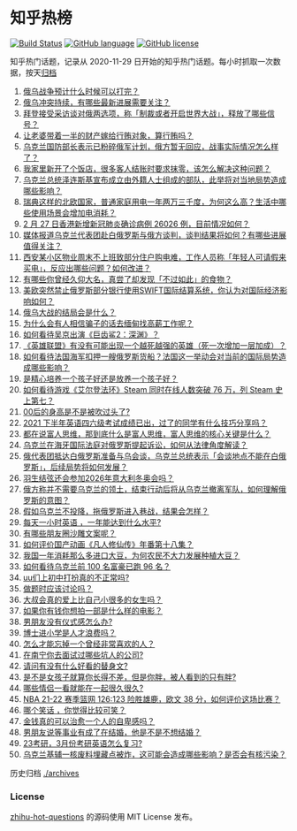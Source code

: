 # 知乎热榜
[![Build Status](https://github.com/ToWeLong/zhihu-hot-questions/workflows/CI/badge.svg)](https://github.com/ToWeLong/zhihu-hot-questions/actions)
[![GitHub language](https://img.shields.io/badge/language-golang-orange.svg)](https://golang.org/)
[![GitHub license](https://img.shields.io/github/license/ToWeLong/zhihu-hot-questions)](https://github.com/ToWeLong/zhihu-hot-questions/blob/main/LICENSE)

知乎热门话题，记录从 2020-11-29 日开始的知乎热门话题。每小时抓取一次数据，按天[归档](./archives)

<!-- BEGIN -->

1. [俄乌战争预计什么时候可以打完？](https://www.zhihu.com/question/518747432)
1. [俄乌冲突持续，有哪些最新进展需要关注？](https://www.zhihu.com/question/519001325)
1. [拜登接受采访谈对俄两选项，称「制裁或者开启世界大战」，释放了哪些信号？](https://www.zhihu.com/question/518990000)
1. [让老婆带着一半的财产嫁给行贿对象，算行贿吗？](https://www.zhihu.com/question/516725134)
1. [乌克兰国防部长表示已粉碎俄军计划，俄方暂无回应，战事实际情况怎么样了？](https://www.zhihu.com/question/519005016)
1. [我家里新开了个饭店，很多客人结账时要求抹零，该怎么解决这种问题？](https://www.zhihu.com/question/422108658)
1. [乌克兰总统泽连斯基宣布成立由外籍人士组成的部队，此举将对当地局势造成哪些影响？](https://www.zhihu.com/question/519020855)
1. [瑞典这样的北欧国家，普通家庭用电一年两万三千度，为何这么高？生活中哪些使用场景会增加电消耗？](https://www.zhihu.com/question/512972795)
1. [2 月 27 日香港新增新冠肺炎确诊病例 26026 例，目前情况如何？](https://www.zhihu.com/question/519033039)
1. [媒体报道乌克兰代表团赴白俄罗斯与俄方谈判，谈判结果将如何？有哪些进展值得关注？](https://www.zhihu.com/question/519066340)
1. [西安某小区物业周末不上班致部分住户购电难，工作人员称「年轻人可请假来买电」，反应出哪些问题？如何改进？](https://www.zhihu.com/question/517066443)
1. [有哪些你曾经久仰大名，真尝了却发现「不过如此」的食物？](https://www.zhihu.com/question/518583539)
1. [美欧突然禁止俄罗斯部分银行使用SWIFT国际结算系统，你认为对国际经济影响如何？](https://www.zhihu.com/question/518963597)
1. [俄乌大战的结局会是什么？](https://www.zhihu.com/question/519012418)
1. [为什么会有人相信骗子的话去缅甸找高薪工作呢？](https://www.zhihu.com/question/518459639)
1. [如何看待吴京出演《巨齿鲨2：深渊》？](https://www.zhihu.com/question/518413488)
1. [《英雄联盟》有没有可能出现一个越死越强的英雄（死一次增加一层加成）？](https://www.zhihu.com/question/518616884)
1. [如何看待法国海军扣押一艘俄罗斯货船？法国这一举动会对当前的国际局势造成哪些影响？](https://www.zhihu.com/question/518898439)
1. [是精心培养一个孩子好还是放养一个孩子好？](https://www.zhihu.com/question/517775221)
1. [如何看待游戏《艾尔登法环》Steam 同时在线人数突破 76 万，列 Steam 史上第七？](https://www.zhihu.com/question/518611693)
1. [00后的身高是不是被吹过头了?](https://www.zhihu.com/question/389125277)
1. [2021 下半年英语四六级考试成绩已出，过了的同学有什么技巧分享吗？](https://www.zhihu.com/question/518416086)
1. [都在说富人思维，那到底什么是富人思维，富人思维的核心关键是什么？](https://www.zhihu.com/question/517995292)
1. [乌克兰在海牙国际法庭对俄罗斯提起诉讼，如何从法律角度解读？](https://www.zhihu.com/question/519052203)
1. [俄代表团抵达白俄罗斯准备与乌会谈，乌克兰总统表示「会谈地点不能在白俄罗斯」，后续局势将如何发展？](https://www.zhihu.com/question/519021385)
1. [羽生结弦还会参加2026年意大利冬奥会吗？](https://www.zhihu.com/question/516002963)
1. [俄方称并不需要乌克兰的领土，结束行动后将从乌克兰撤离军队，如何理解俄罗斯的意图？](https://www.zhihu.com/question/518792516)
1. [假如乌克兰不投降，拖俄罗斯进入巷战，结果会怎样？](https://www.zhihu.com/question/518705474)
1. [每天一小时英语 ，一年能达到什么水平?](https://www.zhihu.com/question/500545055)
1. [有哪些朋友圈沙雕文案呢？](https://www.zhihu.com/question/512876205)
1. [如何评价国产动画《凡人修仙传》年番第十八集？](https://www.zhihu.com/question/518637965)
1. [我国一年消耗那么多进口大豆，为何农民不大力发展种植大豆？](https://www.zhihu.com/question/319990893)
1. [如何看待乌克兰前 100 名富豪已跑 96 名？](https://www.zhihu.com/question/518278854)
1. [uu们上初中打扮真的不正常吗?](https://www.zhihu.com/question/515890586)
1. [做题时应该讨论吗？](https://www.zhihu.com/question/518993582)
1. [大叔会真的爱上比自己小很多的女生吗？](https://www.zhihu.com/question/50494357)
1. [如果你有钱你想拍一部是什么样的电影？](https://www.zhihu.com/question/517078719)
1. [男朋友没有仪式感怎么办?](https://www.zhihu.com/question/513222256)
1. [博士进小学是人才浪费吗？](https://www.zhihu.com/question/516764845)
1. [怎么才能忘掉一个曾经非常喜欢的人？](https://www.zhihu.com/question/518993508)
1. [在南宁你去面试过哪些坑人的公司?](https://www.zhihu.com/question/382811770)
1. [请问有没有什么好看的替身文?](https://www.zhihu.com/question/463994029)
1. [是不是女孩子就算你长得不差，但是你胖，被人看到的只有胖?](https://www.zhihu.com/question/518967223)
1. [哪些情侣一看就能在一起很久很久?](https://www.zhihu.com/question/309398217)
1. [NBA 21-22 赛季篮网 126:123 险胜雄鹿，欧文 38 分，如何评价这场比赛？](https://www.zhihu.com/question/518965526)
1. [哪个笑话 ，你觉得比较可笑？](https://www.zhihu.com/question/517369284)
1. [金钱真的可以治愈一个人的自卑感吗？](https://www.zhihu.com/question/516592585)
1. [男朋友说等事业有成了在结婚，他是不是不想结婚？](https://www.zhihu.com/question/518964982)
1. [23考研，3月份考研英语怎么复习?](https://www.zhihu.com/question/515920475)
1. [乌克兰基辅一核废料埋藏点被炸，这可能会造成哪些影响？是否会有核污染？](https://www.zhihu.com/question/518975718)

<!-- END -->

历史归档 [./archives](./archives)


### License
[zhihu-hot-questions](https://github.com/towelong/zhihu-hot-questions) 的源码使用 MIT License 发布。